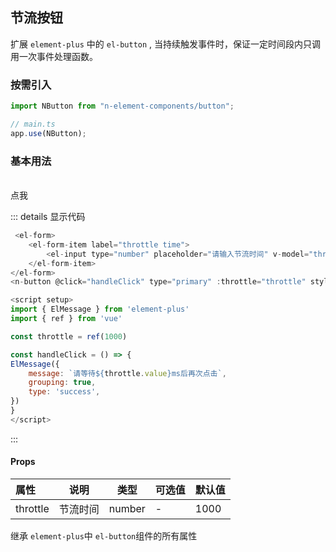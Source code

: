 ## 节流按钮

扩展 `element-plus` 中的 `el-button` , 当持续触发事件时，保证一定时间段内只调用一次事件处理函数。

### 按需引入

```js
import NButton from "n-element-components/button";

// main.ts
app.use(NButton);
```

### 基本用法

<br />
<div>
    <el-form>
        <el-form-item label="throttle time">
            <el-input type="number" placeholder="请输入节流时间" v-model="throttle" style="width: 180px" />
        </el-form-item>
    </el-form>
<n-button @click="handleClick" type="primary" :throttle="throttle" style="marginTop: 20px;width: 180px">点我</n-button>

</div>

<script setup>
import { ElMessage } from 'element-plus'
import { ref } from 'vue'

const throttle = ref(1000)

const handleClick = () => {
ElMessage({
    message: `请等待${throttle.value}ms后再次点击`,
    grouping: true,
    type: 'success',
})
}
</script>

::: details 显示代码

```js
 <el-form>
    <el-form-item label="throttle time">
        <el-input type="number" placeholder="请输入节流时间" v-model="throttle" style="width: 180px" />
    </el-form-item>
</el-form>
<n-button @click="handleClick" type="primary" :throttle="throttle" style="marginTop: 20px;width: 180px">点我</n-button>

<script setup>
import { ElMessage } from 'element-plus'
import { ref } from 'vue'

const throttle = ref(1000)

const handleClick = () => {
ElMessage({
    message: `请等待${throttle.value}ms后再次点击`,
    grouping: true,
    type: 'success',
})
}
</script>

```

:::

#### Props

| 属性     | 说明     | 类型   | 可选值 | 默认值 |
| :------- | -------- | ------ | ------ | ------ |
| throttle | 节流时间 | number | -      | 1000   |

继承 `element-plus`中 `el-button`组件的所有属性
